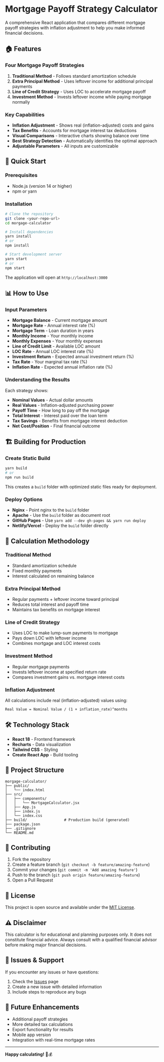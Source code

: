 # Mortgage Payoff Strategy Calculator

A comprehensive React application that compares different mortgage payoff strategies with inflation adjustment to help you make informed financial decisions.

## 🏠 Features

### Four Mortgage Payoff Strategies
1. **Traditional Method** - Follows standard amortization schedule
2. **Extra Principal Method** - Uses leftover income for additional principal payments
3. **Line of Credit Strategy** - Uses LOC to accelerate mortgage payoff
4. **Investment Method** - Invests leftover income while paying mortgage normally

### Key Capabilities
- **Inflation Adjustment** - Shows real (inflation-adjusted) costs and gains
- **Tax Benefits** - Accounts for mortgage interest tax deductions
- **Visual Comparisons** - Interactive charts showing balance over time
- **Best Strategy Detection** - Automatically identifies the optimal approach
- **Adjustable Parameters** - All inputs are customizable

## 🚀 Quick Start

### Prerequisites
- Node.js (version 14 or higher)
- npm or yarn

### Installation
```bash
# Clone the repository
git clone <your-repo-url>
cd morgage-calculator

# Install dependencies
yarn install
# or
npm install

# Start development server
yarn start
# or
npm start
```

The application will open at `http://localhost:3000`

## 📊 How to Use

### Input Parameters
- **Mortgage Balance** - Current mortgage amount
- **Mortgage Rate** - Annual interest rate (%)
- **Mortgage Term** - Loan duration in years
- **Monthly Income** - Your monthly income
- **Monthly Expenses** - Your monthly expenses
- **Line of Credit Limit** - Available LOC amount
- **LOC Rate** - Annual LOC interest rate (%)
- **Investment Return** - Expected annual investment return (%)
- **Tax Rate** - Your marginal tax rate (%)
- **Inflation Rate** - Expected annual inflation rate (%)

### Understanding the Results

Each strategy shows:
- **Nominal Values** - Actual dollar amounts
- **Real Values** - Inflation-adjusted purchasing power
- **Payoff Time** - How long to pay off the mortgage
- **Total Interest** - Interest paid over the loan term
- **Tax Savings** - Benefits from mortgage interest deduction
- **Net Cost/Position** - Final financial outcome

## 🏗️ Building for Production

### Create Static Build
```bash
yarn build
# or
npm run build
```

This creates a `build` folder with optimized static files ready for deployment.

### Deploy Options
- **Nginx** - Point nginx to the `build` folder
- **Apache** - Use the `build` folder as document root
- **GitHub Pages** - Use `yarn add --dev gh-pages && yarn run deploy`
- **Netlify/Vercel** - Deploy the `build` folder directly

## 🧮 Calculation Methodology

### Traditional Method
- Standard amortization schedule
- Fixed monthly payments
- Interest calculated on remaining balance

### Extra Principal Method
- Regular payments + leftover income toward principal
- Reduces total interest and payoff time
- Maintains tax benefits on mortgage interest

### Line of Credit Strategy
- Uses LOC to make lump-sum payments to mortgage
- Pays down LOC with leftover income
- Combines mortgage and LOC interest costs

### Investment Method
- Regular mortgage payments
- Invests leftover income at specified return rate
- Compares investment gains vs. mortgage interest costs

### Inflation Adjustment
All calculations include real (inflation-adjusted) values using:
```
Real Value = Nominal Value / (1 + inflation_rate)^months
```

## 🛠️ Technology Stack

- **React 18** - Frontend framework
- **Recharts** - Data visualization
- **Tailwind CSS** - Styling
- **Create React App** - Build tooling

## 📁 Project Structure

```
morgage-calculator/
├── public/
│   └── index.html
├── src/
│   ├── components/
│   │   └── MortgageCalculator.jsx
│   ├── App.js
│   ├── index.js
│   └── index.css
├── build/                 # Production build (generated)
├── package.json
├── .gitignore
└── README.md
```

## 🤝 Contributing

1. Fork the repository
2. Create a feature branch (`git checkout -b feature/amazing-feature`)
3. Commit your changes (`git commit -m 'Add amazing feature'`)
4. Push to the branch (`git push origin feature/amazing-feature`)
5. Open a Pull Request

## 📝 License

This project is open source and available under the [MIT License](LICENSE).

## ⚠️ Disclaimer

This calculator is for educational and planning purposes only. It does not constitute financial advice. Always consult with a qualified financial advisor before making major financial decisions.

## 🐛 Issues & Support

If you encounter any issues or have questions:
1. Check the [Issues](../../issues) page
2. Create a new issue with detailed information
3. Include steps to reproduce any bugs

## 🔮 Future Enhancements

- Additional payoff strategies
- More detailed tax calculations
- Export functionality for results
- Mobile app version
- Integration with real-time mortgage rates

---

**Happy calculating!** 🏡💰
